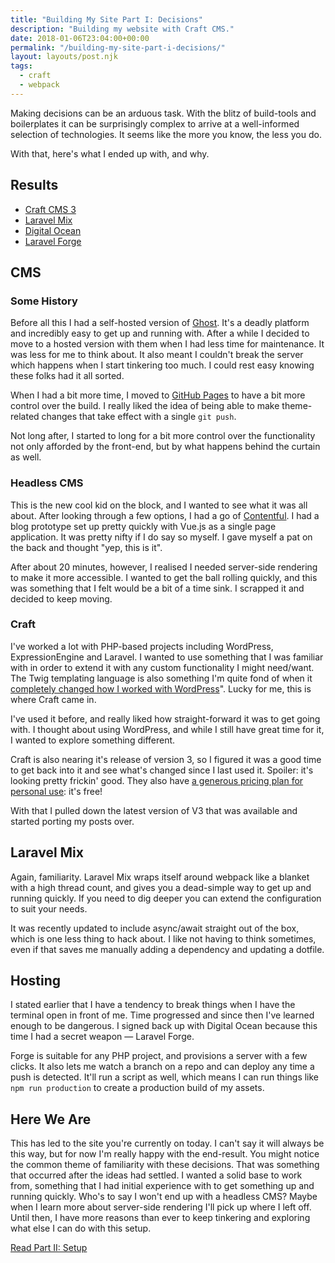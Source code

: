 ```yaml
---
title: "Building My Site Part I: Decisions"
description: "Building my website with Craft CMS."
date: 2018-01-06T23:04:00+00:00
permalink: "/building-my-site-part-i-decisions/"
layout: layouts/post.njk
tags:
  - craft
  - webpack
---
```


Making decisions can be an arduous task. With the blitz of build-tools and boilerplates it can be surprisingly complex to arrive at a well-informed selection of technologies. It seems like the more you know, the less you do.

With that, here's what I ended up with, and why.

## Results

- [Craft CMS 3](https://craftcms.com/3)
- [Laravel Mix](https://github.com/JeffreyWay/laravel-mix/)
- [Digital Ocean](https://www.digitalocean.com/)
- [Laravel Forge](https://forge.laravel.com/)

## CMS

### Some History

Before all this I had a self-hosted version of [Ghost](https://ghost.org/). It's a deadly platform and incredibly easy to get up and running with. After a while I decided to move to a hosted version with them when I had less time for maintenance. It was less for me to think about. It also meant I couldn't break the server which happens when I start tinkering too much. I could rest easy knowing these folks had it all sorted.

When I had a bit more time, I moved to [GitHub Pages](https://pages.github.com/) to have a bit more control over the build. I really liked the idea of being able to make theme-related changes that take effect with a single `git push`.

Not long after, I started to long for a bit more control over the functionality not only afforded by the front-end, but by what happens behind the curtain as well.

### Headless CMS

This is the new cool kid on the block, and I wanted to see what it was all about. After looking through a few options, I had a go of [Contentful](https://www.contentful.com/). I had a blog prototype set up pretty quickly with Vue.js as a single page application. It was pretty nifty if I do say so myself. I gave myself a pat on the back and thought &quot;yep, this is it&quot;.

After about 20 minutes, however, I realised I needed server-side rendering to make it more accessible. I wanted to get the ball rolling quickly, and this was something that I felt would be a bit of a time sink. I scrapped it and decided to keep moving.

### Craft

I've worked a lot with PHP-based projects including WordPress, ExpressionEngine and Laravel. I wanted to use something that I was familiar with in order to extend it with any custom functionality I might need/want. The Twig templating language is also something I'm quite fond of when it [completely changed how I worked with WordPress](https://css-tricks.com/timber-and-twig-reignited-my-love-for-wordpress/)". Lucky for me, this is where Craft came in.

I've used it before, and really liked how straight-forward it was to get going with. I thought about using WordPress, and while I still have great time for it, I wanted to explore something different.

Craft is also nearing it's release of version 3, so I figured it was a good time to get back into it and see what's changed since I last used it. Spoiler: it's looking pretty frickin' good. They also have [a generous pricing plan for personal use](https://craftcms.com/pricing): it's free!

With that I pulled down the latest version of V3 that was available and started porting my posts over.

## Laravel Mix

Again, familiarity. Laravel Mix wraps itself around webpack like a blanket with a high thread count, and gives you a dead-simple way to get up and running quickly. If you need to dig deeper you can extend the configuration to suit your needs.

It was recently updated to include async/await straight out of the box, which is one less thing to hack about. I like not having to think sometimes, even if that saves me manually adding a dependency and updating a dotfile.

## Hosting

I stated earlier that I have a tendency to break things when I have the terminal open in front of me. Time progressed and since then I've learned enough to be dangerous. I signed back up with Digital Ocean because this time I had a secret weapon &#8212; Laravel Forge.

Forge is suitable for any PHP project, and provisions a server with a few clicks. It also lets me watch a branch on a repo and can deploy any time a push is detected. It'll run a script as well, which means I can run things like `npm run production` to create a production build of my assets.

## Here We Are

This has led to the site you're currently on today. I can't say it will always be this way, but for now I'm really happy with the end-result. You might notice the common theme of familiarity with these decisions. That was something that occurred after the ideas had settled. I wanted a solid base to work from, something that I had initial experience with to get something up and running quickly. Who's to say I won't end up with a headless CMS? Maybe when I learn more about server-side rendering I'll pick up where I left off. Until then, I have more reasons than ever to keep tinkering and exploring what else I can do with this setup.

[Read Part II: Setup](/building-my-site-part-ii-setup/)
